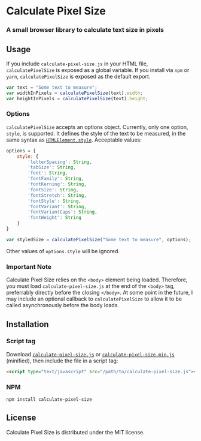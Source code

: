 # Calculate Pixel Size
### A small browser library to calculate text size in pixels

## Usage
If you include `calculate-pixel-size.js` in your HTML file, `calculatePixelSize` is exposed as a global variable. If you install via `npm` or `yarn`, `calculatePixelSize` is exposed as the default export.

```javascript
var text = "Some text to measure";
var widthInPixels = calculatePixelSize(text).width;
var heightInPixels = calculatePixelSize(text).height;
```

### Options
`calculatePixelSize` accepts an options object. Currently, only one option, `style`, is supported. It defines the style of the text to be measured, in the same syntax as [`HTMLElement.style`](https://developer.mozilla.org/en-US/docs/Web/API/HTMLElement/style). Acceptable values:

```javascript
options = {
    style: {
        'letterSpacing': String,
        'tabSize': String,
        'font': String,
        'fontFamily': String,
        'fontKerning': String,
        'fontSize': String,
        'fontStretch': String,
        'fontStyle': String,
        'fontVariant': String,
        'fontVariantCaps': String,
        'fontWeight': String
    }
}

var styledSize = calculatePixelSize("Some text to measure", options);
```

Other values of `options.style` will be ignored.

### Important Note
Calculate Pixel Size relies on the `<body>` element being loaded. Therefore, you must load `calculate-pixel-size.js` at the end of the `<body>` tag, preferrably directly before the closing `</body>`. At some point in the future, I may include an optional callback to `calculatePixelSize` to allow it to be called asynchronously before the body loads.

## Installation
### Script tag
Download [`calculate-pixel-size.js`](https://jdormit.github.io/calculate-pixel-size/calculate-pixel-size.js) or [`calculate-pixel-size.min.js`](https://jdormit.github.io/calculate-pixel-size/calculate-pixel-size.min.js) (minified), then include the file in a script tag:

```html
<script type="text/javascript" src="/path/to/calculate-pixel-size.js"></script>
```

### NPM
`npm install calculate-pixel-size`

## License
Calculate Pixel Size is distributed under the MIT license.
